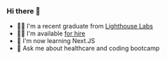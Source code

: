 ### Hi there 👋

- 👨‍🎓 I'm a recent graduate from [Lighthouse Labs](https://https://www.lighthouselabs.ca/)
- 👨‍💻 I'm available [for hire](https://danpappo.com/resume) 
- 🌱 I'm now learning Next.JS
- 💬 Ask me about healthcare and coding bootcamp
